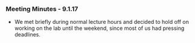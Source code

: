 ### Meeting Minutes - 9.1.17
* We met briefly during normal lecture hours and decided to hold off on working on the lab until the weekend, since most of us had pressing deadlines. 
